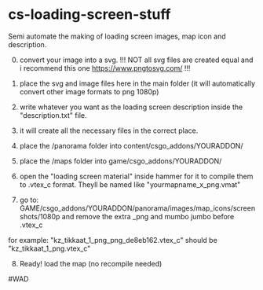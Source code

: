 # cs-loading-screen-stuff
Semi automate the making of loading screen images, map icon and description. 


0. convert your image into a svg. !!! NOT all svg files are created equal and i recommend this one https://www.pngtosvg.com/ !!!

1. place the svg and image files here in the main folder (it will automatically convert other image formats to png 1080p)

2. write whatever you want as the loading screen description inside the "description.txt" file.

3. it will create all the necessary files in the correct place.

4. place the /panorama folder into content/csgo_addons/YOURADDON/
5. place the /maps folder into game/csgo_addons/YOURADDON/

6. open the "loading screen material" inside hammer for it to compile them to .vtex_c format. Theyll be named like "yourmapname_x_png.vmat"

7. go to: GAME/csgo_addons/YOURADDON/panorama/images/map_icons/screenshots/1080p and remove the extra _png and mumbo jumbo before .vtex_c

for example: "kz_tikkaat_1_png_png_de8eb162.vtex_c" should be "kz_tikkaat_1_png.vtex_c"

8. Ready! load the map (no recompile needed)

#WAD
